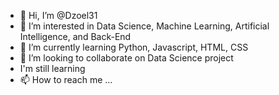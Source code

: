 - 👋 Hi, I’m @Dzoel31
- 👀 I’m interested in Data Science, Machine Learning, Artificial Intelligence, and Back-End
- 🌱 I’m currently learning Python, Javascript, HTML, CSS
- 💞️ I’m looking to collaborate on Data Science project
- I'm still learning
- 📫 How to reach me ...

<!---
Dzoel31/Dzoel31 is a ✨ special ✨ repository because its `README.md` (this file) appears on your GitHub profile.
You can click the Preview link to take a look at your changes.
--->
